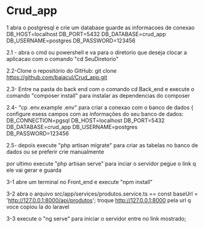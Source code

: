# Crud_app

1 abra o postgresql e crie um database guarde as informacoes de conexao
DB_HOST=localhost
  DB_PORT=5432
  DB_DATABASE=crud_app
  DB_USERNAME=postgres
  DB_PASSWORD=123456


2.1 - abra o cmd ou powershell e va para o diretorio que deseja clocar a aplicacao com o comando  "cd SeuDiretorio"

2.2-Clone o repositório do GitHub: git clone https://github.com/baiacul/Crud_app.git

2.3- Entre na pasta do back end com o comando cd Back_end e execute o comando  "composer install" para instalar as dependencias do composer

2.4- "cp .env.example .env" para criar a conexao com o banco de dados {
configure esess campos com as informações do seu banco de dados:
  DB_CONNECTION=pgsql
  DB_HOST=localhost
  DB_PORT=5432
  DB_DATABASE=crud_app
  DB_USERNAME=postgres
  DB_PASSWORD=123456
  
2.5- depois execute "php artisan migrate" para criar as tabelas no banco de dados ou se preferir crie manualmente

por ultimo execute "php artisan serve" para inciar o servidor pegue o link q ele vai gerar e guarda

3-1 abre um terminal no Front_end e execute "npm install"

3-2 abra o arquivo src/app/services/produtos.service.ts == const baseUrl = 'http://127.0.0.1:8000/api/produtos'; troque http://127.0.0.1:8000 pela url q voce copiou la do laravel

3-3 execute o "ng serve" para iniciar o servidor entre no link mostrado;


